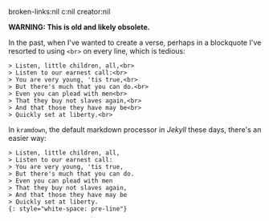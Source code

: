 broken-links:nil c:nil creator:nil

**WARNING: This is old and likely obsolete.**

In the past, when I\'ve wanted to create a verse, perhaps in a blockquote I\'ve resorted to using `<br>` on every line, which is tedious:

``` {.markdown}
> Listen, little children, all,<br>
> Listen to our earnest call:<br>
> You are very young, 'tis true,<br>
> But there's much that you can do.<br>
> Even you can plead with men<br>
> That they buy not slaves again,<br>
> And that those they have may be<br>
> Quickly set at liberty.<br>

```

In `kramdown`, the default markdown processor in *Jekyll* these days, there\'s an easier way:

``` {.markdown}
> Listen, little children, all,
> Listen to our earnest call:
> You are very young, 'tis true,
> But there's much that you can do.
> Even you can plead with men
> That they buy not slaves again,
> And that those they have may be
> Quickly set at liberty.
{: style="white-space: pre-line"}
```

